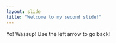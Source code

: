 ```yaml
---
layout: slide
title: "Welcome to my second slide!"
---
```

Yo! Wassup!
Use the left arrow to go back!

